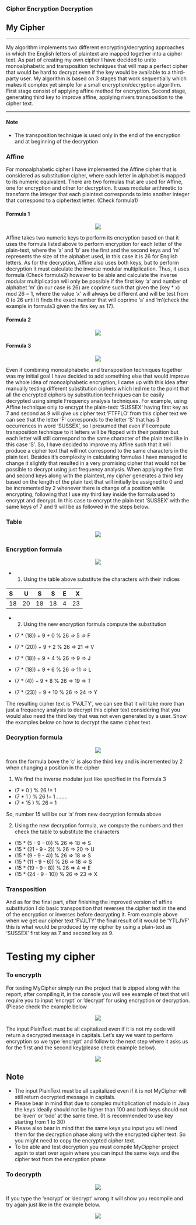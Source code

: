 ### Cipher Encryption Decryption
 
## My Cipher

------


My algorithm implements two different encrypting/decrypting approaches in which the English letters of plaintext are mapped together into a cipher text. As part of creating my own cipher I have decided to unite monoalphabetic and transposition techniques that will map a perfect cipher that would be hard to decrypt even if the key would be available to a third-party user. My algorithm is based on 3 stages that work sequentially which makes it complex yet simple for a small encryption/decryption algorithm. First stage consist of applying affine method for encryption. Second stage, generating third key to improve affine, applying rivers transposition to the cipher text.

------
#### Note
* The transposition technique is used only in the end of the encryption and at beginning of the decryption


### Affine
For monoalphabetic cipher I have implemented the Affine cipher that is considered as substitution cipher, where each letter in alphabet is mapped to its numeric equivalent. There are two formulas that are used for Affine, one for encryption and other for decryption. It uses modular arithmetic to transform the integer that each plaintext corresponds to into another integer that correspond to a ciphertext letter. (Check formula1)
#### Formula 1

<p align="center"><img src = "images/formula1.PNG" ></p>


Affine takes two numeric keys to perform its encryption based on that it uses the formula listed above to perform encryption for each letter of the plain-text, where the ‘a’ and ‘b’ are the first and the second keys and ‘m’ represents the size of the alphabet used, in this case it is 26 for English letters.
As for the decryption, Affine also uses both keys, but to perform decryption it must calculate the inverse modular multiplication. Thus, it uses formula (Check formula2) however to be able and calculate the inverse modular multiplication will only be possible if the first key ‘a’ and number of alphabet ‘m’ (in our case is 26) are coprime such that given the (key * x) mod 26 = 1, where the value ‘x’ will always be different and will be test from 0 to 26 until it finds the exact number that will coprime ‘a’ and ‘m’(check the example in formula3 given the firs key as 17).
#### Formula 2

<p align="center"><img src = "images/formula2.PNG" ></p>

#### Formula 3

<p align="center"><img src = "images/formula3.PNG" ></p>

Even if combining monoalphabetic and transposition techniques together was my initial goal I have decided to add something else that would improve the whole idea of monoalphabetic encryption, I came up with this idea after manually testing different substitution ciphers which led me to the point that all the encrypted ciphers by substitution techniques can be easily decrypted using simple
Frequency analysis techniques. For example, using Affine technique only to encrypt the plain-text: ‘SUSSEX’ having first key as 7 and second as 9 will give us cipher text ‘FTFFLO’ from this cipher text we can see that the letter ‘F’ corresponds to the letter ‘S’ that has 3 occurrences in word ‘SUSSEX’, so I presumed that even if I compute transposition technique to it letters will be flipped with their position but each letter will still correspond to the same character of the plain text like in this case ‘S’. So, I have decided to improve my Affine such that it will produce a cipher text that will not correspond to the same characters in the plain text. Besides it’s complexity in calculating formulas I have managed to change it slightly that resulted in a very promising cipher that would not be possible to decrypt using just frequency analysis. When applying the first and second keys along with the plaintext, my cipher generates a third key based on the length of the plain text that will initially be assigned to 0 and be incremented by 2 whenever there is change of a position while encrypting, following that I use my third key inside the formula used to encrypt and decrypt. In this case to encrypt the plain text ‘SUSSEX’ with the same keys of 7 and 9 will be as followed in the steps below.

### Table
<p align="center"><img src = "images/table.PNG" ></p>

### Encryption formula

<p align="center"><img src = "images/Encryptionformula.PNG" ></p>

* 1) Using the table above substitute the characters with their indices


| S | U  |  S |   S |  E | X |
| :------------ |:---------------:|:---------------:|:---------------:|:---------------:| -----:|
| 18  | 20  | 18 | 18 | 4 | 23 |

* 2) Using the new encryption formula compute the substitution

* (7 * (18)) + 9 + 0 % 26 => 5 => F
* (7 * (20)) + 9 + 2 % 26 => 21 => V
* (7 * (18)) + 9 + 4 % 26 => 9 => J
* (7 * (18)) + 9 + 6 % 26 => 11 => L
* (7 * (4)) + 9 + 8 % 26 => 19 => T
* (7 * (23)) + 9 + 10 % 26 => 24 => Y

The resulting cipher text is ‘FVJLTY’, we can see that it will take more than just a frequency analysis to decrypt this cipher text considering that you would also need the third key that was not even generated by a user. Show the examples below on how to decrypt the same cipher text.

### Decryption formula
<p align="center"><img src = "images/decryptionform.PNG" ></p>

from the formula bove the ‘c’ is also the third key and is incremented by 2 when changing a position in the cipher


1) We find the inverse modular just like specified in the Formula 3
* (7 * 0 ) % 26 != 1
* (7 * 1 ) % 26 != 1
.
.
.
.
* (7 * 15 ) % 26 = 1

So, number 15 will be our ‘a’ from new decryption formula above

2) Using the new decryption formula, we compute the numbers and then check the table to substitute the characters
* (15 * (5 - 9 – 0)) % 26 => 18 => S
* (15 * (21 - 9 - 2)) % 26 => 20 => U
* (15 * (9 - 9 - 4)) % 26 => 18 => S
* (15 * (11 - 9 - 6)) % 26 => 18 => S
* (15 * (19 - 9 - 8)) % 26 => 4 => E
* (15 * (24 - 9 - 10)) % 26 => 23 => X

### Transposition 

And as for the final part, after finishing the improved version of affine substitution I do basic transposition that reverses the cipher text in the end of the encryption or inverses before decrypting it. From example above when we get our cipher text ‘FVJLTY’ the final result of it would be ‘YTLJVF’ this is what would be produced by my cipher by using a plain-text as ‘SUSSEX’ first key as 7 and second key as 9.


# Testing my cipher

### To encrypth
For testing MyCipher simply run the project that is zipped along with the report, after compiling it, in the console you will see example of text that will require you to input ‘encrypt’ or ‘decrypt’ for using encryption or decryption. (Please check the example below
<p align="center"><img src = "images/keyenter.PNG" ></p>

The input PlainText must be all capitalized even if it is not my code will return a decrypted message in capitals.
Let’s say we want to perform encryption so we type ‘encrypt’ and follow to the next step where it asks us for the first and the second key(please check example below).

<p align="center"><img src = "images/encrypted.PNG" ></p>

## Note

* The input PlainText must be all capitalized even if it is not MyCipher will still return decrypted message in capitals.
* Please bear in mind that due to complex multiplication of modulo in Java the keys Ideally should not be higher than 100 and both keys should not be ‘even’ or ‘odd’ at the same time. (It is recommended to use key starting from 1 to 30)
* Please also bear in mind that the same keys you input you will need them for the decryption phase along with the encrypted cipher text. So you might need to copy the encrypted cipher text.
* To be able and test decryption you must compile MyCippher project again to start over again where you can input the same keys and the cipher text from the encryption phase

### To decrypth
<p align="center"><img src = "images/decrypt.PNG" ></p>

If you type the ‘encrypt’ or ‘decrypt’ wrong it will show you recompile and try again just like in the example below.

<p align="center"><img src = "images/wrongenc.PNG" ></p>


